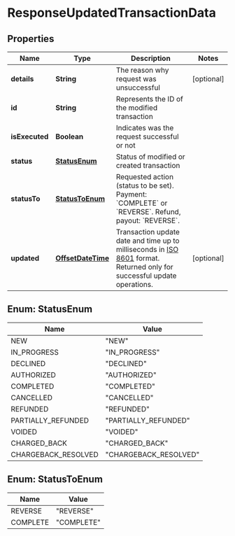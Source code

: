 
# ResponseUpdatedTransactionData

## Properties
Name | Type | Description | Notes
------------ | ------------- | ------------- | -------------
**details** | **String** | The reason why request was unsuccessful |  [optional]
**id** | **String** | Represents the ID of the modified transaction | 
**isExecuted** | **Boolean** | Indicates was the request successful or not | 
**status** | [**StatusEnum**](#StatusEnum) | Status of modified or created transaction | 
**statusTo** | [**StatusToEnum**](#StatusToEnum) | Requested action (status to be set).  Payment: &#x60;COMPLETE&#x60; or &#x60;REVERSE&#x60;.  Refund, payout: &#x60;REVERSE&#x60;. | 
**updated** | [**OffsetDateTime**](OffsetDateTime.md) | Transaction update date and time up to milliseconds in [ISO 8601](https://en.wikipedia.org/wiki/ISO_8601) format. Returned only for successful update operations. |  [optional]


<a name="StatusEnum"></a>
## Enum: StatusEnum
Name | Value
---- | -----
NEW | &quot;NEW&quot;
IN_PROGRESS | &quot;IN_PROGRESS&quot;
DECLINED | &quot;DECLINED&quot;
AUTHORIZED | &quot;AUTHORIZED&quot;
COMPLETED | &quot;COMPLETED&quot;
CANCELLED | &quot;CANCELLED&quot;
REFUNDED | &quot;REFUNDED&quot;
PARTIALLY_REFUNDED | &quot;PARTIALLY_REFUNDED&quot;
VOIDED | &quot;VOIDED&quot;
CHARGED_BACK | &quot;CHARGED_BACK&quot;
CHARGEBACK_RESOLVED | &quot;CHARGEBACK_RESOLVED&quot;


<a name="StatusToEnum"></a>
## Enum: StatusToEnum
Name | Value
---- | -----
REVERSE | &quot;REVERSE&quot;
COMPLETE | &quot;COMPLETE&quot;



